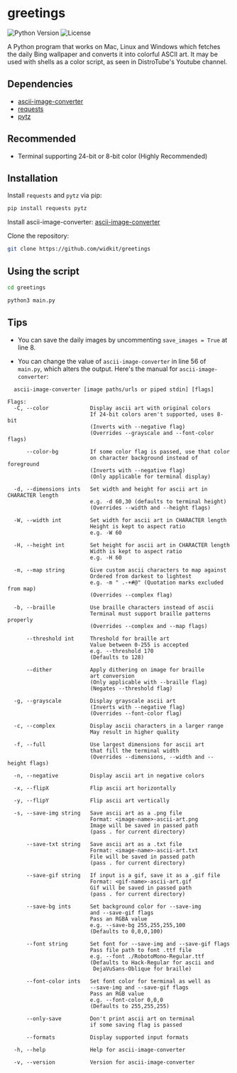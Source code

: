 # greetings

![Python Version](https://img.shields.io/badge/python-3.7%20%7C%203.8-blue)
![License](https://img.shields.io/badge/license-MIT-green)

A Python program that works on Mac, Linux and Windows which fetches the daily Bing wallpaper and converts it into colorful ASCII art. It may be used with shells as a color script, as seen in DistroTube's Youtube channel.

## Dependencies

* [ascii-image-converter](https://github.com/TheZoraiz/ascii-image-converter)
* [requests](https://pypi.org/project/requests/)
* [pytz](https://github.com/stub42/pytz)

## Recommended
* Terminal supporting 24-bit or 8-bit color (Highly Recommended)
  

## Installation
Install `requests` and `pytz` via pip:

```bash
pip install requests pytz
```
Install ascii-image-converter:
[ascii-image-converter](https://github.com/TheZoraiz/ascii-image-converter)


 Clone the repository:
 ```bash
git clone https://github.com/widkit/greetings
```
## Using the script
 ```bash
cd greetings
```
 ```bash
python3 main.py
```
## Tips

- You can save the daily images by uncommenting `save_images = True` at line 8.

- You can change the value of `ascii-image-converter` in line 56 of `main.py`, which alters the output.
  Here's the manual for `ascii-image-converter`:
  
```
  ascii-image-converter [image paths/urls or piped stdin] [flags]

Flags:
  -C, --color             Display ascii art with original colors
                          If 24-bit colors aren't supported, uses 8-bit
                          (Inverts with --negative flag)
                          (Overrides --grayscale and --font-color flags)
                          
      --color-bg          If some color flag is passed, use that color
                          on character background instead of foreground
                          (Inverts with --negative flag)
                          (Only applicable for terminal display)
                          
  -d, --dimensions ints   Set width and height for ascii art in CHARACTER length
                          e.g. -d 60,30 (defaults to terminal height)
                          (Overrides --width and --height flags)
                          
  -W, --width int         Set width for ascii art in CHARACTER length
                          Height is kept to aspect ratio
                          e.g. -W 60
                          
  -H, --height int        Set height for ascii art in CHARACTER length
                          Width is kept to aspect ratio
                          e.g. -H 60
                          
  -m, --map string        Give custom ascii characters to map against
                          Ordered from darkest to lightest
                          e.g. -m " .-+#@" (Quotation marks excluded from map)
                          (Overrides --complex flag)
                          
  -b, --braille           Use braille characters instead of ascii
                          Terminal must support braille patterns properly
                          (Overrides --complex and --map flags)
                          
      --threshold int     Threshold for braille art
                          Value between 0-255 is accepted
                          e.g. --threshold 170
                          (Defaults to 128)
                          
      --dither            Apply dithering on image for braille
                          art conversion
                          (Only applicable with --braille flag)
                          (Negates --threshold flag)
                          
  -g, --grayscale         Display grayscale ascii art
                          (Inverts with --negative flag)
                          (Overrides --font-color flag)
                          
  -c, --complex           Display ascii characters in a larger range
                          May result in higher quality
                          
  -f, --full              Use largest dimensions for ascii art
                          that fill the terminal width
                          (Overrides --dimensions, --width and --height flags)
                          
  -n, --negative          Display ascii art in negative colors
                          
  -x, --flipX             Flip ascii art horizontally
                          
  -y, --flipY             Flip ascii art vertically
                          
  -s, --save-img string   Save ascii art as a .png file
                          Format: <image-name>-ascii-art.png
                          Image will be saved in passed path
                          (pass . for current directory)
                          
      --save-txt string   Save ascii art as a .txt file
                          Format: <image-name>-ascii-art.txt
                          File will be saved in passed path
                          (pass . for current directory)
                          
      --save-gif string   If input is a gif, save it as a .gif file
                          Format: <gif-name>-ascii-art.gif
                          Gif will be saved in passed path
                          (pass . for current directory)
                          
      --save-bg ints      Set background color for --save-img
                          and --save-gif flags
                          Pass an RGBA value
                          e.g. --save-bg 255,255,255,100
                          (Defaults to 0,0,0,100)
                          
      --font string       Set font for --save-img and --save-gif flags
                          Pass file path to font .ttf file
                          e.g. --font ./RobotoMono-Regular.ttf
                          (Defaults to Hack-Regular for ascii and
                           DejaVuSans-Oblique for braille)
                          
      --font-color ints   Set font color for terminal as well as
                          --save-img and --save-gif flags
                          Pass an RGB value
                          e.g. --font-color 0,0,0
                          (Defaults to 255,255,255)
                          
      --only-save         Don't print ascii art on terminal
                          if some saving flag is passed
                          
      --formats           Display supported input formats
                          
  -h, --help              Help for ascii-image-converter
                          
  -v, --version           Version for ascii-image-converter


```

